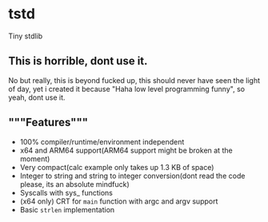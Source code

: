 # tstd
Tiny stdlib

## This is horrible, dont use it.
No but really, this is beyond fucked up, this should never have seen the light of day, yet i created it because "Haha low level programming funny", so yeah, dont use it.

## """Features"""
* 100% compiler/runtime/environment independent
* x64 and ARM64 support(ARM64 support might be broken at the moment)
* Very compact(calc example only takes up 1.3 KB of space)
* Integer to string and string to integer conversion(dont read the code please, its an absolute mindfuck)
* Syscalls with sys_ functions
* (x64 only) CRT for `main` function with argc and argv support
* Basic `strlen` implementation
